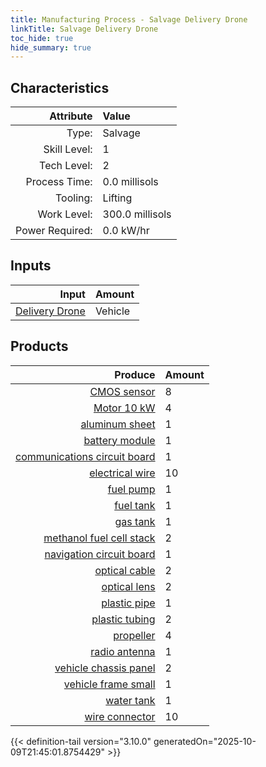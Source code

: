 ```yaml
---
title: Manufacturing Process - Salvage Delivery Drone
linkTitle: Salvage Delivery Drone
toc_hide: true
hide_summary: true
---
```

<!-- This is generated by the MarsSim HelpGenertor, do not edit. -->


## Characteristics

| Attribute      | Value |
|--------:|:------|
|Type:|Salvage|
|Skill Level:|1|
|Tech Level:|2|
|Process Time:|0.0 millisols|
|Tooling:|Lifting|
|Work Level:|300.0 millisols|
|Power Required:|0.0 kW/hr|

## Inputs

| Input      | Amount |
|--------:|:------|
|[Delivery Drone](/docs/definitions/vehicle/delivery-drone)|Vehicle|1|

## Products


| Produce      | Amount |
|--------:|:------|
|[CMOS sensor](/docs/definitions/part/cmos-sensor)|8|
|[Motor 10 kW](/docs/definitions/part/motor-10-kw)|4|
|[aluminum sheet](/docs/definitions/part/aluminum-sheet)|1|
|[battery module](/docs/definitions/part/battery-module)|1|
|[communications circuit board](/docs/definitions/part/communications-circuit-board)|1|
|[electrical wire](/docs/definitions/part/electrical-wire)|10|
|[fuel pump](/docs/definitions/part/fuel-pump)|1|
|[fuel tank](/docs/definitions/part/fuel-tank)|1|
|[gas tank](/docs/definitions/part/gas-tank)|1|
|[methanol fuel cell stack](/docs/definitions/part/methanol-fuel-cell-stack)|2|
|[navigation circuit board](/docs/definitions/part/navigation-circuit-board)|1|
|[optical cable](/docs/definitions/part/optical-cable)|2|
|[optical lens](/docs/definitions/part/optical-lens)|2|
|[plastic pipe](/docs/definitions/part/plastic-pipe)|1|
|[plastic tubing](/docs/definitions/part/plastic-tubing)|2|
|[propeller](/docs/definitions/part/propeller)|4|
|[radio antenna](/docs/definitions/part/radio-antenna)|1|
|[vehicle chassis panel](/docs/definitions/part/vehicle-chassis-panel)|2|
|[vehicle frame small](/docs/definitions/part/vehicle-frame-small)|1|
|[water tank](/docs/definitions/part/water-tank)|1|
|[wire connector](/docs/definitions/part/wire-connector)|10|



{{< definition-tail version="3.10.0" generatedOn="2025-10-09T21:45:01.8754429" >}}



